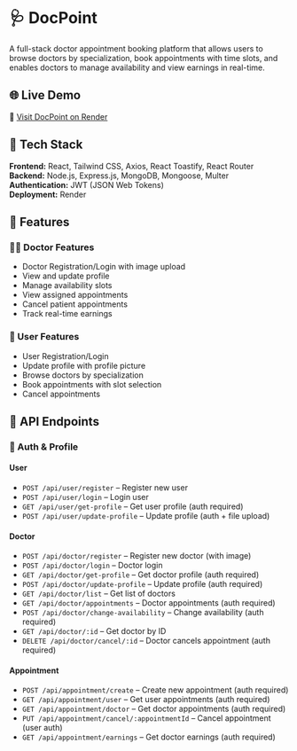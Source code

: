
# 🩺 DocPoint

A full-stack doctor appointment booking platform that allows users to browse doctors by specialization, book appointments with time slots, and enables doctors to manage availability and view earnings in real-time.

## 🌐 Live Demo

🔗 [Visit DocPoint on Render](https://docpoint.onrender.com/)

## 🧰 Tech Stack

**Frontend:** React, Tailwind CSS, Axios, React Toastify, React Router  
**Backend:** Node.js, Express.js, MongoDB, Mongoose, Multer  
**Authentication:** JWT (JSON Web Tokens)  
**Deployment:** Render

## 🔑 Features

### 👨‍⚕️ Doctor Features
- Doctor Registration/Login with image upload
- View and update profile
- Manage availability slots
- View assigned appointments
- Cancel patient appointments
- Track real-time earnings

### 👤 User Features
- User Registration/Login
- Update profile with profile picture
- Browse doctors by specialization
- Book appointments with slot selection
- Cancel appointments

## 🧭 API Endpoints

### 🔐 Auth & Profile

#### User
- `POST /api/user/register` – Register new user
- `POST /api/user/login` – Login user
- `GET /api/user/get-profile` – Get user profile (auth required)
- `POST /api/user/update-profile` – Update profile (auth + file upload)

#### Doctor
- `POST /api/doctor/register` – Register new doctor (with image)
- `POST /api/doctor/login` – Doctor login
- `GET /api/doctor/get-profile` – Get doctor profile (auth required)
- `POST /api/doctor/update-profile` – Update profile (auth required)
- `GET /api/doctor/list` – Get list of doctors
- `GET /api/doctor/appointments` – Doctor appointments (auth required)
- `POST /api/doctor/change-availability` – Change availability (auth required)
- `GET /api/doctor/:id` – Get doctor by ID
- `DELETE /api/doctor/cancel/:id` – Doctor cancels appointment (auth required)

#### Appointment
- `POST /api/appointment/create` – Create new appointment (auth required)
- `GET /api/appointment/user` – Get user appointments (auth required)
- `GET /api/appointment/doctor` – Get doctor appointments (auth required)
- `PUT /api/appointment/cancel/:appointmentId` – Cancel appointment (user auth)
- `GET /api/appointment/earnings` – Get doctor earnings (auth required)



